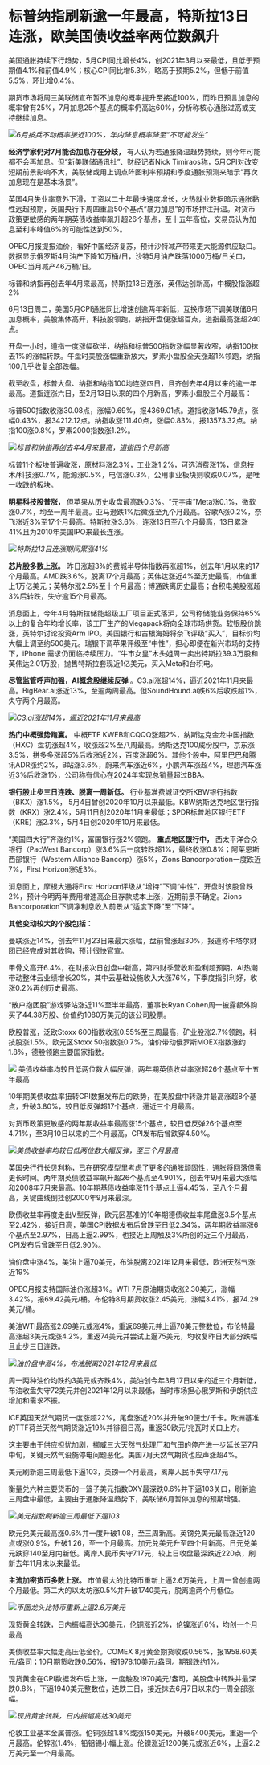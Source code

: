 

# 标普纳指刷新逾一年最高，特斯拉13日连涨，欧美国债收益率两位数飙升

美国通胀持续下行趋势，5月CPI同比增长4%，创2021年3月以来最低，且低于预期值4.1%和前值4.9%；核心CPI同比增5.3%，略高于预期5.2%，但低于前值5.5%，环比增0.4%。

期货市场将周三美联储宣布暂不加息的概率提升至接近100%，而昨日预言加息的概率曾有25%，7月加息25个基点的概率仍高达60%，分析称核心通胀过高或支持继续加息。

![](https://inews.gtimg.com/om_bt/Ondu3cUYV8jbTJqgoeyPbO2WGea9_ANBLmuQgZuxuIoLgAA/1000)_6月按兵不动概率接近100%，年内降息概率降至“不可能发生”_

**经济学家仍对7月能否加息存在分歧，** 有人认为若通胀降温趋势持续，则今年可能都不会再加息。但“新美联储通讯社”、财经记者Nick
Timiraos称，5月CPI对改变短期前景影响不大，美联储或用上调点阵图利率预期和季度通胀预测来暗示“再次加息现在是基本场景”。

英国4月失业率意外下滑，工资以二十年最快速度增长，火热就业数据暗示通胀黏性远超预期，英国央行下周四重启50个基点“暴力加息”的市场押注升温。对货币政策更敏感的两年期英债收益率飙升超26个基点，至十五年高位，交易员认为加息至利率峰值6%的可能性达到50%。

OPEC月报提振油价，看好中国经济复苏，预计沙特减产带来更大能源供应缺口。数据显示俄罗斯4月油产下降10万桶/日，沙特5月油产跌落1000万桶/日关口，OPEC当月减产46万桶/日。

标普和纳指再创去年4月来最高，特斯拉13日连涨，英伟达创新高，中概股指涨超2%

6月13日周二，美国5月CPI通胀同比增速创逾两年新低，互换市场下调美联储6月加息概率，美股集体高开，科技股领跑，纳指开盘便涨超百点，道指最高涨超240点。

开盘一小时，道指一度涨幅砍半，纳指和标普500指数涨幅显著收窄，纳指100抹去1%的涨幅转跌。午盘时美股涨幅重新放大，罗素小盘股全天涨超1%领跑，纳指100几乎收复全部跌幅。

截至收盘，标普大盘、纳指和纳指100均连涨四日，且齐创去年4月以来的逾一年最高。道指连涨六日，至2月13日以来的四个月新高，罗素小盘股三个月最高：

标普500指数收涨30.08点，涨幅0.69%，报4369.01点。道指收涨145.79点，涨幅0.43%，报34212.12点。纳指收涨111.40点，涨幅0.83%，报13573.32点。纳指100涨0.8%，罗素2000指数涨1.2%。

![](https://inews.gtimg.com/om_bt/OlWeO1vB8h75pHtmrwzvLWQxq7YeUDZwp_PHiA5VPvN-kAA/1000)_标普和纳指再创去年4月来最高，道指四个月新高_

标普11个板块普遍收涨，原材料涨2.3%，工业涨1.2%，可选消费涨1%，信息技术/科技涨0.7%，能源涨0.5%，电信涨0.3%，公用事业板块则收跌0.07%，是唯一收跌的板块。

**明星科技股普涨，**
但苹果从历史收盘最高跌0.3%。“元宇宙”Meta涨0.1%，微软涨0.7%，均至一周半最高。亚马逊跌1%后微涨至九个月最高。谷歌A涨0.2%，奈飞涨近3%至17个月最高。特斯拉涨3.6%，连涨13日至八个月最高，13日累涨41%且为2010年美国IPO来最长连涨。

![](https://inews.gtimg.com/om_bt/OJhYJaeZjqISumZ7VP6_JMZP6jhKrRIhdsTBL8Cs5PfGYAA/1000)_特斯拉13日连涨期间累涨41%_

**芯片股多数上涨。**
昨日涨超3%的费城半导体指数再涨超1%，创去年1月以来的17个月最高。AMD跌3.6%，脱离17个月最高；英伟达涨近4%至历史最高，市值重上1万亿美元；英特尔涨2.5%至十个月最高；博通跌离历史最高；台积电美股涨超3%后转跌，失守逾15个月最高。

消息面上，今年4月特斯拉储能超级工厂项目正式落沪，公司称储能业务保持65%以上的复合年均增长率，该工厂生产的Megapack将向全球市场供货。软银股价跳涨，英特尔讨论投资Arm
IPO。美国银行和古根海姆将奈飞评级“买入”，目标价均大幅上调至约500美元。瑞银下调苹果评级至“中性”，担心即便在新兴市场的支持下，iPhone
需求仍面临持续压力。“牛市女皇”木头姐周一卖出特斯拉39.3万股和英伟达2.01万股，抛售特斯拉套现近1亿美元，买入Meta和台积电。

**尽管监管呼声加强，AI概念股继续反弹**
。C3.ai涨超14%，逼近2021年11月来最高。BigBear.ai涨近13%，至逾两周最高。但SoundHound.ai跌6%后收跌超1%，失守两个月最高。

![](https://inews.gtimg.com/om_bt/OBfHVjcmgmhxEiDzpW-yqotHAHKyebzGK88rvCFgzuuoIAA/1000)_C3.ai涨超14%，逼近2021年11月来最高_

**热门中概强势跑赢。** 中概ETF
KWEB和CQQQ涨超2%，纳斯达克金龙中国指数（HXC）盘初涨超4%，收涨超2%至八周最高。纳斯达克100成份股中，京东涨3.5%，拼多多涨超5%后收涨近2%，百度涨超6%。其他个股中，阿里巴巴和腾讯ADR涨约2%，B站涨3.6%，蔚来汽车涨近6%，小鹏汽车涨超4%，理想汽车涨近3%后收涨1%，公司称有信心在2024年实现总销量超过BBA。

**银行股止步三日连跌、脱离一周新低。** 行业基准费城证交所KBW银行指数（BKX）涨1.5%，
5月4日曾创2020年10月以来最低。KBW纳斯达克地区银行指数（KRX）涨2.4%，5月11日创2020年11月来最低；SPDR标普地区银行ETF（KRE）涨2.3%，5月4日创2020年10月来最低。

“美国四大行”齐涨约1%，富国银行涨2%领跑。 **重点地区银行中，** 西太平洋合众银行（PacWest
Bancorp）涨3.6%后一度转跌超1%，最终收涨0.8%；阿莱恩斯西部银行（Western Alliance Bancorp）涨5%，Zions
Bancorporation一度跌近7%，First Horizon涨近3%。

消息面上，摩根大通将First
Horizon评级从“增持”下调“中性”，开盘时该股曾跌2%，预计今明两年费用增速高企且存款成本上涨，近期前景不确定。Zions
Bancorporation下调净利息收入前景从“适度下降”至“下降”。

**其他变动较大的个股包括：**

曼联涨近14%，创去年11月23日来最大涨幅，盘前曾涨超30%，报道称卡塔尔财团已经完成对其收购，预计很快官宣。

甲骨文高开6.4%，在财报次日创盘中新高，第四财季营收和盈利超预期，AI热潮带动整体云业绩增长20%，其中云基础设施收入大涨76%，下季度指引利好，收涨0.2%再创历史最高。

“散户抱团股”游戏驿站涨近11%至半年最高，董事长Ryan Cohen周一披露额外购买了44.38万股、价值约1080万美元的该公司股票。

欧股普涨，泛欧Stoxx 600指数收涨0.55%至三周最高，矿业股涨2.7%领跑，科技股涨1.5%。欧元区Stoxx
50指数涨0.7%，油价带动俄罗斯MOEX指数涨约1.8%，德股领跑主要国家指数。

![](https://inews.gtimg.com/om_bt/Oz8th0hUTqxEedekEt30-Lq2OI8px_TX1Kx3b4ifRawXsAA/1000)
美债收益率均较日低两位数大幅反弹，两年期英债收益率涨超26个基点至十五年最高

10年期美债收益率扭转CPI数据发布后的跌势，在美股盘中转涨并最高涨超8个基点，升破3.80%，较日低反弹超17个基点，逼近三个月最高。

对货币政策更敏感的两年期收益率最高涨15个基点，较日低反弹26个基点至4.71%，至3月10日以来的三个月最高，CPI发布后曾跌穿4.50%。

![](https://inews.gtimg.com/om_bt/OfLXv87pJ2-FGFOXZJ1ZjuPd5OWNzQRSh-yy_pT2JBiqQAA/1000)_美债收益率均较日低两位数大幅反弹，至三个月最高_

英国央行行长贝利称，已在研究模型里考虑了更多的通胀顽固性，通胀将回落但需更长时间。两年期英债收益率飙升超26个基点至4.901%，创去年9月来最大涨幅和2008年7月来最高。10年期基债收益率涨11个基点上逼4.45%，至八个月最高，关键曲线倒挂创2000年9月来最深。

欧债收益率再度走出V型反弹，欧元区基准的10年期德债收益率尾盘涨3.5个基点至2.42%，接近日高，美国CPI数据发布后曾跌至日低2.34%，两年期收益率涨6个基点至2.97%，日高上逼2.99%，也接近上周触及3%所创的近三个月最高，CPI发布后曾跌至日低2.90%。

油价盘中涨4%，美油上逼70美元，布油脱离2021年12月来最低，欧洲天然气涨近19%

OPEC月报支持国际油价涨超3%。WTI
7月原油期货收涨2.30美元，涨幅3.42%，报69.42美元/桶。布伦特8月期货收涨2.45美元，涨幅3.41%，报74.29美元/桶。

美油WTI最高涨2.69美元或涨4%，重返69美元并上逼70美元整数位，布伦特最高涨超3美元或涨4.2%，重返74美元并尝试上逼75美元，均收复昨日大部分跌幅且止步三日连跌。

![](https://inews.gtimg.com/om_bt/OycRdQlEmpPlWoDXTyQERtuB7aYMKifat5JGoiSyBkDUMAA/1000)_油价盘中涨4%，布油脱离2021年12月来最低_

周一两种油价均跌约3美元或齐跌4%，美油创今年3月17日以来的近三个月新低，布油收盘失守72美元并创2021年12月以来最低，当时市场担心俄罗斯和伊朗供应增加和需求不振。

ICE英国天然气期货一度涨超22%，尾盘涨近20%并升破90便士/千卡。欧洲基准的TTF荷兰天然气期货涨近19%并徘徊日高，重返30欧元/兆瓦时关口上方。

这主要由于供应担忧加剧，挪威三大天然气处理厂和气田的停产进一步延长至7月中旬，关键天然气设施停电问题恶化。美国7月天然气期货也应声涨超4%。

美元刷新逾三周最低下逼103，英镑一个月最高，离岸人民币失守7.17元

衡量兑六种主要货币的一篮子美元指数DXY最深跌0.6%并下逼103关口，刷新逾三周盘中最低，主要由于通胀降温趋势下，美联储6月暂停加息的预期增强。

![](https://inews.gtimg.com/om_bt/OvF7Fi0BiG_q2fOIdXaV8Sf050faoyQtQeyDLsdFu2MtgAA/1000)_美元指数刷新逾三周最低下逼103_

欧元兑美元最高涨0.6%并一度升破1.08，至三周新高。英镑兑美元最高涨近120点或涨0.9%，升破1.26，至一个月最高。加元兑美元升至四个月新高。日元兑美元跌穿140至月内新低。离岸人民币失守7.17元，较上日收盘最深跌近220点，刷新去年11月末以来最低。

**主流加密货币多数上涨。** 市值最大的比特币重新上逼2.6万美元，上周一曾创逾两个月最低。第二大的以太坊涨0.5%并升破1740美元，脱离逾两个月低位。

![](https://inews.gtimg.com/om_bt/OLJpOLQkIGb4-VQl7TZd0BmiFXZy1zpxBtJggKDNTfSXEAA/1000)_币圈龙头比特币重新上逼2.6万美元_

现货黄金转跌，日内振幅高达30美元，伦铜涨近2%，伦镍涨近6%，均创一个月最高

美债收益率大幅走高压低金价。COMEX
8月黄金期货收跌0.56%，报1958.60美元/盎司；10月期货收跌0.56%，报1978.10美元/盎司。期银跌约1%。

现货黄金在CPI数据发布后上涨，一度触及1970美元/盎司，美股盘中转跌并最深跌0.8%，下逼1940美元整数位，连跌三日，接近抹去6月7日以来的一周全部涨幅。

![](https://inews.gtimg.com/om_bt/OMeZtcN5UOAlc9HXmiLxfAi3VDRNQwpvt3bpnxJMu4dMkAA/1000)_现货黄金转跌，日内振幅高达30美元_

伦敦工业基本金属普涨。伦铜涨超1.8%或涨150美元，升破8400美元，重返一个月最高。伦锌涨1.4%，铅铝锡小幅上涨。伦镍涨近1200美元或涨近6%，上逼2.2万美元至一个月最高。

